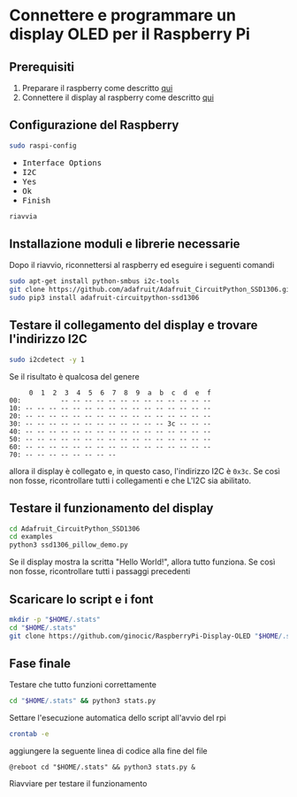 # Connettere e programmare un display OLED per il Raspberry Pi

## Prerequisiti
1. Preparare il raspberry come descritto [qui](https://gist.github.com/ginocic/6c1f6e845266ac262f8b532d7405ddc7)
2. Connettere il display al raspberry come descritto [qui](https://www.the-diy-life.com/connect-and-program-an-oled-stats-display-for-your-raspberry-pi/)

## Configurazione del Raspberry
```bash
sudo raspi-config
```
  * <kbd>Interface Options</kbd>
  * <kbd>I2C</kbd>
  * <kbd>Yes</kbd>
  * <kbd>Ok</kbd>
  * <kbd>Finish</kbd>

```bash
riavvia
```
## Installazione moduli e librerie necessarie
Dopo il riavvio, riconnettersi al raspberry ed eseguire i seguenti comandi
```bash
sudo apt-get install python-smbus i2c-tools
git clone https://github.com/adafruit/Adafruit_CircuitPython_SSD1306.git
sudo pip3 install adafruit-circuitpython-ssd1306
```

## Testare il collegamento del display e trovare l'indirizzo I2C
```bash
sudo i2cdetect -y 1
```
Se il risultato è qualcosa del genere
```
     0  1  2  3  4  5  6  7  8  9  a  b  c  d  e  f
00:          -- -- -- -- -- -- -- -- -- -- -- -- --
10: -- -- -- -- -- -- -- -- -- -- -- -- -- -- -- --
20: -- -- -- -- -- -- -- -- -- -- -- -- -- -- -- --
30: -- -- -- -- -- -- -- -- -- -- -- -- 3c -- -- --
40: -- -- -- -- -- -- -- -- -- -- -- -- -- -- -- --
50: -- -- -- -- -- -- -- -- -- -- -- -- -- -- -- --
60: -- -- -- -- -- -- -- -- -- -- -- -- -- -- -- --
70: -- -- -- -- -- -- -- --
```
allora il display è collegato e, in questo caso, l'indirizzo I2C è ```0x3c```.
Se così non fosse, ricontrollare tutti i collegamenti e che L'I2C sia abilitato.

## Testare il funzionamento del display
```bash
cd Adafruit_CircuitPython_SSD1306
cd examples
python3 ssd1306_pillow_demo.py
```
Se il display mostra la scritta "Hello World!", allora tutto funziona.
Se così non fosse, ricontrollare tutti i passaggi precedenti

## Scaricare lo script e i font
```bash
mkdir -p "$HOME/.stats"
cd "$HOME/.stats"
git clone https://github.com/ginocic/RaspberryPi-Display-OLED "$HOME/.stats"
```

## Fase finale
Testare che tutto funzioni correttamente
```bash
cd "$HOME/.stats" && python3 stats.py
```

Settare l'esecuzione automatica dello script all'avvio del rpi
```bash
crontab -e
```
aggiungere la seguente linea di codice alla fine del file
```
@reboot cd "$HOME/.stats" && python3 stats.py &
```

Riavviare per testare il funzionamento
